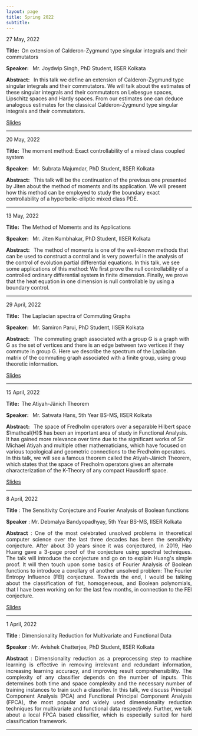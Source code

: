 ```yaml
---
layout: page
title: Spring 2022 
subtitle: 
---
```


<style>
    @media only screen and (min-width: 865px) {
        .row {
            margin-right: -100px;
            margin-left: -100px;
        }
    }
</style>





<div id="CalderonZygmund">
    <p>27 May, 2022</p>
    <p><strong>Title: &nbsp;</strong>On extension of Calderon-Zygmund type singular integrals and their commutators</p>
    <p>
        <strong>Speaker: &nbsp;</strong> Mr. Joydwip Singh, PhD Student, IISER Kolkata
    </p>
    <p class="text-justify">
        <strong>Abstract: &nbsp;</strong> In this talk we define an extension of Calderon-Zygmund type singular integrals and their commutators. We will talk about the estimates of these singular integrals and their commutators on Lebesgue spaces, Lipschitz spaces and Hardy spaces. From our estimates one can deduce analogous estimates for the classical Calderon-Zygmund type singular integrals and their commutators.
    </p>
</div>

<p>
    <a href="/assets/slides/GSS_Talk_Joydwip.pdf" target = "_blank">Slides</a>
    </p>

---

<div id="Exactcontrol">
    <p>20 May, 2022</p>
    <p><strong>Title: &nbsp;</strong>The moment method: Exact controllability of a mixed class coupled system</p>
    <p>
        <strong>Speaker: &nbsp;</strong> Mr. Subrata Majumdar, PhD Student, IISER Kolkata
    </p>
    <p class="text-justify">
        <strong>Abstract: &nbsp;</strong> This talk will be the continuation of the previous one presented by Jiten about the method of moments and its application. We will present how this method can be employed to study the boundary exact controllability of a hyperbolic-elliptic mixed class PDE.
    </p>
</div>

---

<div id="Methodofmoments">
    <p>13 May, 2022</p>
    <p><strong>Title: &nbsp;</strong>The Method of Moments and its Applications</p>
    <p>
        <strong>Speaker: &nbsp;</strong> Mr. Jiten Kumbhakar, PhD Student, IISER Kolkata
    </p>
    <p class="text-justify">
        <strong>Abstract: &nbsp;</strong> The method of moments is one of the well-known methods that can be used to construct a control and is very powerful in the analysis of the control of evolution partial differential equations. In this talk, we see some applications of this method: We first prove the null controllability of a controlled ordinary differential system in finite dimension. Finally, we prove that the heat equation in one dimension is null controllable by using a boundary control.
    </p>
</div>

---

<div id="Laplacianspectra">
    <p>29 April, 2022</p>
    <p><strong>Title: &nbsp;</strong>The Laplacian spectra of Commuting Graphs</p>
    <p>
        <strong>Speaker: &nbsp;</strong> Mr. Samiron Parui, PhD Student, IISER Kolkata
    </p>
    <p class="text-justify">
        <strong>Abstract: &nbsp;</strong> The commuting graph associated with a group G is a graph with G as the set of vertices and there is an edge between two vertices if they commute in group G.
        Here we describe the spectrum of the Laplacian matrix of the commuting graph associated with a finite group, using group theoretic information.
    </p>
</div>

 <p>
    <a href="/assets/slides/GSS_Talk_Samiron.pdf" target = "_blank">Slides</a>
    </p>

---

<div id="AtyiahJanichTheorem">
    <p>15 April, 2022</p>
    <p><strong>Title: &nbsp;</strong>The Atiyah-Jänich Theorem</p>
    <p>
        <strong>Speaker: &nbsp;</strong> Mr. Satwata Hans, 5th Year BS-MS, IISER Kolkata
    </p>
    <p class="text-justify">
        <strong>Abstract: &nbsp;</strong> The space of Fredholm operators over a separable Hilbert space $\mathcal{H}$ has been an important area of study in Functional Analysis. It has gained more relevance over time due to the significant works of Sir Michael Atiyah and multiple other mathematicians, which have focused on various topological and geometric connections to the Fredholm operators. In this talk, we will see a famous theorem called the Atiyah-Jänich Theorem, which states that the space of Fredholm operators gives an alternate characterization of the K-Theory of any compact Hausdorff space.
    </p>
</div>

 <p>
    <a href="/assets/slides/GSS_Talk_satwata.pdf" target = "_blank">Slides</a>
    </p>

---

8 April, 2022

**Title** : The Sensitivity Conjecture and Fourier Analysis of Boolean functions

**Speaker** : Mr. Debmalya Bandyopadhyay, 5th Year BS-MS, IISER Kolkata

<p style="text-align:justify">
    <strong>Abstract</strong> : One of the most celebrated unsolved problems in theoretical computer science over the last three decades has been the sensitivity conjecture. After about 30 years since it was conjectured, in 2019, Hao Huang gave a 3-page proof of the conjecture using spectral techniques. The talk will introduce the conjecture and go on to explain Huang's simple proof. It will then touch upon some basics of Fourier Analysis of Boolean functions to introduce a corollary of another unsolved problem: The Fourier Entropy Influence (FEI) conjecture. Towards the end, I would be talking about the classification of flat, homogeneous, and Boolean polynomials, that I have been working on for the last few months, in connection to the FEI conjecture. 
</p>

<p>
    <a href="/assets/slides/GSS_Talk_Debmalya.pdf" target = "_blank">Slides</a>
</p>


---

1 April, 2022

**Title** : Dimensionality Reduction for Multivariate and Functional Data

**Speaker** : Mr. Avishek Chatterjee, PhD Student, IISER Kolkata

<p style="text-align:justify">
    <strong>Abstract</strong> : Dimensionality reduction as a preprocessing step to machine learning is effective in removing irrelevant and redundant information, increasing learning accuracy, and improving result comprehensibility. The complexity of any classifier depends on the number of inputs. This determines both time and space complexity and the necessary number of training instances to train such a classifier. In this talk, we discuss Principal Component Analysis (PCA) and Functional Principal Component Analysis (FPCA), the most popular and widely used dimensionality reduction techniques for multivariate and functional data respectively. Further, we talk about a local FPCA based classifier, which is especially suited for hard classification framework. 
</p>

<!-- <p>
    <a href="" target = "_blank">Slides</a>
</p> -->

---


